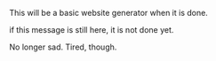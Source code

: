 This will be a basic website generator when it is done.

if this message is still here, it is not done yet.

No longer sad. Tired, though.

